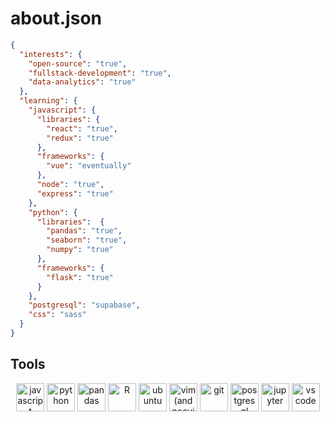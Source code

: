 # about.json

```json
{
  "interests": {
    "open-source": "true",
    "fullstack-development": "true",
    "data-analytics": "true"
  },
  "learning": {
    "javascript": {
      "libraries": {
        "react": "true",
        "redux": "true"
      },
      "frameworks": {
        "vue": "eventually"
      },
      "node": "true",
      "express": "true"
    },
    "python": {
      "libraries":  {
        "pandas": "true",
        "seaborn": "true",
        "numpy": "true"
      },
      "frameworks": {
        "flask": "true"
      }
    },
    "postgresql": "supabase",
    "css": "sass"
  }
}
```
## Tools
<p align="center">
  <img src="https://cdn.jsdelivr.net/gh/devicons/devicon/icons/javascript/javascript-original.svg" alt="javascript" height=45 width=45 />
  <img src="https://cdn.jsdelivr.net/gh/devicons/devicon/icons/python/python-original.svg" alt="python" height=45 width=45 />
  <img src="https://cdn.jsdelivr.net/gh/devicons/devicon/icons/pandas/pandas-original.svg" alt="pandas" height=45 width=45 />
  <img src="https://cdn.jsdelivr.net/gh/devicons/devicon/icons/rstudio/rstudio-original.svg" alt="R" height=45 width=45/>  
  <img src="https://cdn.jsdelivr.net/gh/devicons/devicon/icons/ubuntu/ubuntu-plain.svg" alt="ubuntu" height=45 width=45 />
  <img src="https://cdn.jsdelivr.net/gh/devicons/devicon/icons/vim/vim-original.svg" alt="vim (and neovim)" height=45 width=45 />
  <img src="https://cdn.jsdelivr.net/gh/devicons/devicon/icons/git/git-original.svg" alt="git" height=45 width=45/>
  <img src="https://cdn.jsdelivr.net/gh/devicons/devicon/icons/postgresql/postgresql-original.svg" alt="postgresql" height=45 width=45 />
  <img src="https://cdn.jsdelivr.net/gh/devicons/devicon/icons/jupyter/jupyter-original.svg" alt="jupyter" height=45 width=45 />
  <img src="https://cdn.jsdelivr.net/gh/devicons/devicon/icons/vscode/vscode-original.svg" alt="vs code" height=45 width=45 />    
</p>
